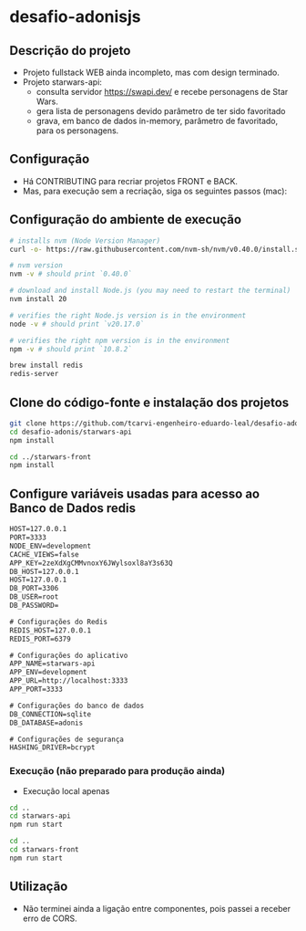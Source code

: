 # desafio-adonisjs

## Descrição do projeto
- Projeto fullstack WEB ainda incompleto, mas com design terminado.
- Projeto starwars-api:
    - consulta servidor https://swapi.dev/ e recebe personagens de Star Wars.
    - gera lista de personagens devido parâmetro de ter sido favoritado
    - grava, em banco de dados in-memory, parâmetro de favoritado, para os personagens.
## Configuração
- Há CONTRIBUTING para recriar projetos FRONT e BACK.
- Mas, para execução sem a recriação, siga os seguintes passos (mac):

## Configuração do ambiente de execução
```bash  
# installs nvm (Node Version Manager)
curl -o- https://raw.githubusercontent.com/nvm-sh/nvm/v0.40.0/install.sh | bash

# nvm version
nvm -v # should print `0.40.0`

# download and install Node.js (you may need to restart the terminal)
nvm install 20

# verifies the right Node.js version is in the environment
node -v # should print `v20.17.0`

# verifies the right npm version is in the environment
npm -v # should print `10.8.2`

brew install redis
redis-server

```  

## Clone do código-fonte e instalação dos projetos

```bash
git clone https://github.com/tcarvi-engenheiro-eduardo-leal/desafio-adonisjs.git
cd desafio-adonis/starwars-api
npm install
```  

```bash
cd ../starwars-front
npm install
```  

## Configure variáveis usadas para acesso ao Banco de Dados redis
```txt title="Arquivo .env"
HOST=127.0.0.1
PORT=3333
NODE_ENV=development
CACHE_VIEWS=false
APP_KEY=2zeXdXgCMMvnoxY6JWylsoxl8aY3s63Q
DB_HOST=127.0.0.1
HOST=127.0.0.1
DB_PORT=3306
DB_USER=root
DB_PASSWORD=

# Configurações do Redis
REDIS_HOST=127.0.0.1
REDIS_PORT=6379

# Configurações do aplicativo
APP_NAME=starwars-api
APP_ENV=development
APP_URL=http://localhost:3333
APP_PORT=3333

# Configurações do banco de dados
DB_CONNECTION=sqlite
DB_DATABASE=adonis

# Configurações de segurança
HASHING_DRIVER=bcrypt
```  

### Execução (não preparado para produção ainda)
- Execução local apenas
```bash
cd ..
cd starwars-api
npm run start
```  

```bash
cd ..
cd starwars-front
npm run start
```  

## Utilização
- Não terminei ainda a ligação entre componentes, pois passei a receber erro de CORS.
